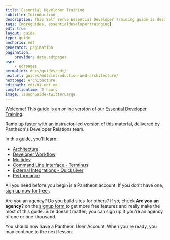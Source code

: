 ```yaml
---
title: Essential Developer Training
subtitle: Introduction
description: This Self Serve Essential Developer Training guide is designed to help any Pantheon user quickly master workflow and tooling
tags: [moreguides, essentialdevelopertrainging]
edt: true
layout: guide
type: guide
anchorid: edt
generator: pagination
pagination:
    provider: data.edtpages
use:
    - edtpages
permalink: docs/guides/edt/
nexturl: guides/edt/introduction-and-architecture/
nextpage: Architecture
editpath: edt/01-edt.md
completiontime: 2 hours
image: launchGuide-twitterLarge
---
```


Welcome! This guide is an online version of our [Essential Developer Training](https://pantheon.io/essential-developer-training).

<Callout title="Getting Essential Developer Training" link="https://pantheon.io/agencies/learn-pantheon?docs">
<p>Ramp up faster with an instructor-led version of this material, delivered by Pantheon's Developer Relations team.</p>
</Callout>

In this guide, you'll learn:

- [Architecture](/docs/guides/edt/introduction-and-architecture)
- [Developer Workflow](/docs/guides/edt/developer-workflow/)
- [Multidev](/docs/guides/edt/multidev/)
- [Command Line Interface - Terminus](/docs/guides/edt/terminus-cli)
- [External Integrations - Quicksilver](/docs/guides/edt/external-integrations)
- [Performance](/docs/guides/edt/performance)

All you need before you begin is a Pantheon account. If you don't have one, <a href="https://pantheon.io/register" target="_blank">sign up now for free <span class="glyphicons glyphicons-new-window-alt"></span></a>.

<Alert title="Note" type="info">
Are you an agency? Do you build sites for others? If so, check <strong>Are you an agency?</strong> on the <a href="https://pantheon.io/register" target="_blank">signup form <span class="glyphicons glyphicons-new-window-alt"></span></a> to get more free features and really make the most of this guide. Size doesn't matter; you can sign up if you're an agency of one or one-thousand.
</Alert>

You should now have a Pantheon User Account. When you're ready, you may continue to the next lesson.
